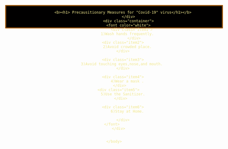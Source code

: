 
<!-- Global site tag (gtag.js) - Google Analytics -->
<script async src="https://www.googletagmanager.com/gtag/js?id=G-54XD005LSG"></script>
<script>
  window.dataLayer = window.dataLayer || [];
  function gtag(){dataLayer.push(arguments);}
  gtag('js', new Date());

  gtag('config', 'G-54XD005LSG');
</script>
<html lang="en">
    <head>
        <meta charset="UTF-8">
        <meta name="viewport" content="width=device-width,initial-scale=1.0">
<title>Precausitionary Measures for "Covid-19" virus</title>
<style> 
  .box{
       color: khaki;
       background-color: black;
       align-items: center;
       justify-content: center;
       text-align: center;
       border:3px double darkorange ;
       animation-name: ex;
       animation-duration: 4s;

}
.box:hover{
       transform: rotate(10 deg);
}
@keyframes ex{
    from{
        background-color: black;
    }
    to{
        background-color: rgb(202, 37, 16);
        font: outline;
        
    }
}

.container{
    display:grid;
    grid-row: gap 10px;
    
    grid-template-columns:repeat(auto-fit,minmax(2000px,4fr));  

}
div{
    width: 700px;
    height: 70px;
    position: relative;
    animation-name: linear;
    animation-duration: 4s;
}

.item1
{
    
    border:2px solid black;
    transition: 0.9s;
    margin: 5px;
    background:linear-gradient(45deg,rgb(26, 2, 54),rgb(132, 95, 180));
    background-repeat:no-repeat;
    font-family: Courier;
    font-size: 25px;
    font-weight: bold;
}       

.item1:hover
{
    width: 2fr;
    margin:4px;
    background-image: url(wash.jpg);
    background-repeat: no-repeat;
    height: 180px;
    font-size: 30px;
    text-align: right;
    font-family:Cursive;
    
}


.item2
{
    
    border:2px solid black;
    transition: 0.9s;
    margin: 5px;
    background:linear-gradient(45deg,rgb(26, 2, 54),rgb(132, 95, 180));
    background-repeat:no-repeat;
    font-family: Courier;
    font-size: 25px;
    font-weight: bold;
    
}       

.item2:hover
{
    width: 1fr;
    margin:4px;
    background-image: url(crowed.jpg);
    background-repeat: no-repeat;
    height: 200px;
    font-size: 30px;
    text-align: right;
    font-family:Cursive;
    
}



.item3
{
width:1fr;    
    border:2px solid black;
    transition: 0.9s;
    margin: 5px;
    background:linear-gradient(45deg,rgb(26, 2, 54),rgb(132, 95, 180));
    background-repeat:no-repeat;
    font-family: Courier;
    font-size: 25px;
    font-weight: bold;
}       


.item3:hover
{
    width: 1fr;
    margin:4px;
    background-image: url(touch.jpg);
    background-repeat: no-repeat;
    height: 190px;
    font-size: 30px;
    text-align: right;
    font-weight: 300;
    font-family:Cursive;
    
}

.item4
{
    
    border:2px solid black;
    transition: 0.9s;
    margin: 5px;
    font-size: 25px;
    font-weight: bold;
    background:linear-gradient(45deg,rgb(26, 2, 54),rgb(132, 95, 180));
    background-repeat:no-repeat;
    font-family: Courier;
    
}       

.item4:hover
{
    width: 1fr;
    text-align: right;
    margin:4px;
    text-align:right;
    background-image: url(mask.jpg);
    background-repeat: no-repeat;
    height: 180px;
    font-size: 30px;
    font-family:Cursive;
}

.item5    

{
    
    border:2px solid black;
    
    transition: 0.9s;
    margin: 5px;
    background:linear-gradient(45deg,rgb(26, 2, 54),rgb(132, 95, 180));
    background-repeat:no-repeat;
    font-family: Courier;
    font-size: 25px;
    font-weight: bold;
}       

.item5:hover
{
    width: 1fr;
    margin:4px;
    text-align: right;
    background-image: url(sani.jpg);
    background-repeat: no-repeat;
    height: 200px;
    text-align: right;
    font-size: 30px;
    font-family:Cursive;
    
}

.item6
{
    font-size: 25px;
    font-weight: bold;
    border:2px solid black;
    transition: 0.9s;
    margin: 5px;
    background:linear-gradient(45deg,rgb(26, 2, 54),rgb(132, 95, 180));
    background-repeat:no-repeat;
    font-family: Courier;
    
}       

.item6:hover
{
    width: 2fr;
    margin:4px;
    background-image: url(home.jpg);
    background-repeat: no-repeat;
    height: 190px;
    font-size: 30px;
    font-style: italic;
    text-align: right;
    font-family:Cursive;
    
}

body{
   background:linear-gradient(45deg,rgb(59, 57, 57),rgb(177, 171, 171));
     background-repeat:no-repeat ;
    height: 100vh;
}
  

</style>
</head>
    <body>
        <div class="box">
            
            <b><h1> Precausitionary Measures for "Covid-19" virus</h1></b>
                 </div>
                 <div class="container">
                 <font color="white">
                    <div class="item1">
                1)Wash hands frequently.
                      </div>
            <div class="item2">
                2)Avoid crowded place.
            </div>

            <div class="item3">
                3)Avoid touching eyes,nose,and mouth.     
            </div>

            <div class="item4">
                4)Wear a mask .
          </div> 
        <div class="item5">
            5)Use the Sanitizer.
          </div>

            <div class="item6">
                6)Stay at Home.
                
            </div>
       </font>     
        </div>


    </body>
</html>



